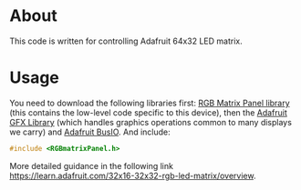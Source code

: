 # About

This code is written for controlling Adafruit 64x32 LED matrix. 

# Usage

You need to download the following libraries first: [RGB Matrix Panel library](https://github.com/adafruit/RGB-matrix-Panel) (this contains the low-level code specific to this device), then the [Adafruit GFX Library](https://github.com/adafruit/Adafruit-GFX-Library) (which handles graphics operations common to many displays we carry) and [Adafruit BusIO](https://github.com/adafruit/Adafruit_BusIO).  And include:

```c++
#include <RGBmatrixPanel.h>
```

More detailed guidance in the following link https://learn.adafruit.com/32x16-32x32-rgb-led-matrix/overview.



